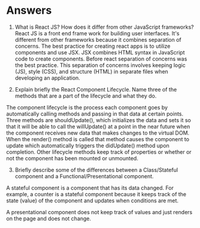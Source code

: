 # Answers

1. What is React JS? How does it differ from other JavaScript frameworks?
React JS is a front end frame work for building user interfaces. It's different from other frameworks because it combines separation of concerns. The best practice for creating react apps is to utilize components and use JSX. JSX combines HTML syntax in JavaScript code to create components. Before react separation of concerns was the best practice. This separation of concerns involves keeping logic (JS), style (CSS), and structure (HTML) in separate files when developing an application.

2. Explain briefly the React Component Lifecycle. Name three of the methods that are a part of the lifecycle and what they do.

The component lifecycle is the process each component goes by automatically calling methods and passing in that data at certain points. Three methods are shouldUpdate(), which initializes the data and sets it so that it will be able to call the willUpdate() at a point in the near future when the component receives new data that makes changes to the virtual DOM. When the render() method is called that method causes the component to update which automatically triggers the didUpdate() method upon completion. Other lifecycle methods keep track of properties or whether or not the component has been mounted or unmounted.

3. Briefly describe some of the differences between a Class/Stateful component and a Functional/Presentational component.

A stateful component is a component that has its data changed. For example, a counter is a stateful component because it keeps track of the state (value) of the component and updates when conditions are met. 

A presentational component does not keep track of values and just renders on the page and does not change.